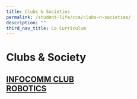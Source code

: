```yaml
---
title: Clubs & Societies
permalink: /student-life/cca/clubs-n-societies/
description: ""
third_nav_title: Co Curriculum
---
```

# Clubs &amp; Society



##  [INFOCOMM CLUB](/cca/clubs-n-societies/infocomm-technology-media-production) <br>[ROBOTICS](/cca/clubs-n-societies/robotics) 

